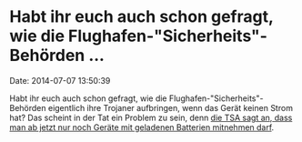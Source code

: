 Habt ihr euch auch schon gefragt, wie die Flughafen-\"Sicherheits\"-Behörden \...
=================================================================================

Date: 2014-07-07 13:50:39

Habt ihr euch auch schon gefragt, wie die
Flughafen-\"Sicherheits\"-Behörden eigentlich ihre Trojaner aufbringen,
wenn das Gerät keinen Strom hat? Das scheint in der Tat ein Problem zu
sein, denn [die TSA sagt an, dass man ab jetzt nur noch Geräte mit
geladenen Batterien mitnehmen
darf](http://www.tsa.gov/press/releases/2014/07/06/enhanced-security-measures-certain-airports-overseas).

